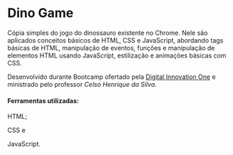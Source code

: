# Dino Game

Cópia simples do jogo do dinossauro existente no Chrome. Nele são aplicados conceitos básicos de HTML, CSS e JavaScript, abordando tags básicas de HTML, manipulação de eventos, funções e manipulação de elementos HTML usando JavaScript, estilização e animações básicas com CSS.

Desenvolvido durante Bootcamp ofertado pela [Digital Innovation One](https://web.digitalinnovation.one/home) e ministrado pelo professor *Celso Henrique da Silva*.

#### Ferramentas utilizadas:

HTML;

CSS e

JavaScript.
